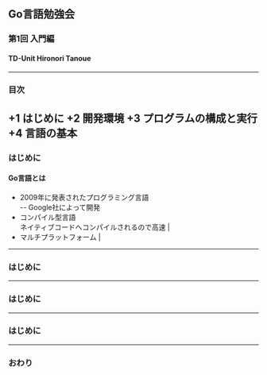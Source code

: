 ## Go言語勉強会
### 第1回 入門編
#### TD-Unit Hironori Tanoue
---
### 目次
+1 はじめに
+2 開発環境
+3 プログラムの構成と実行
+4 言語の基本
---
### はじめに
#### Go言語とは
- 2009年に発表されたプログラミング言語  
-- Google社によって開発
- コンパイル型言語  
ネイティブコードへコンパイルされるので高速 |
- マルチプラットフォーム |
---
### はじめに
---
### はじめに
---
### はじめに
---
### おわり
